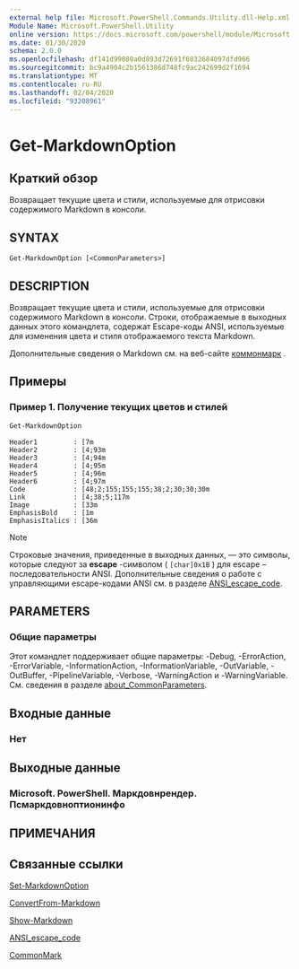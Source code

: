 ```yaml
---
external help file: Microsoft.PowerShell.Commands.Utility.dll-Help.xml
Module Name: Microsoft.PowerShell.Utility
online version: https://docs.microsoft.com/powershell/module/Microsoft.PowerShell.Utility/Get-MarkdownOption?view=powershell-6&WT.mc_id=ps-gethelp
ms.date: 01/30/2020
schema: 2.0.0
ms.openlocfilehash: df141d99080a0d893d72691f6032684097dfd966
ms.sourcegitcommit: bc9a4904c2b1561386d748fc9ac242699d2f1694
ms.translationtype: MT
ms.contentlocale: ru-RU
ms.lasthandoff: 02/04/2020
ms.locfileid: "93208961"
---
```

# Get-MarkdownOption

## Краткий обзор
Возвращает текущие цвета и стили, используемые для отрисовки содержимого Markdown в консоли.

## SYNTAX

```
Get-MarkdownOption [<CommonParameters>]
```

## DESCRIPTION

Возвращает текущие цвета и стили, используемые для отрисовки содержимого Markdown в консоли. Строки, отображаемые в выходных данных этого командлета, содержат Escape-коды ANSI, используемые для изменения цвета и стиля отображаемого текста Markdown.

Дополнительные сведения о Markdown см. на веб-сайте [коммонмарк](https://commonmark.org/) .

## Примеры

### Пример 1. Получение текущих цветов и стилей

```powershell
Get-MarkdownOption
```

```Output
Header1         : [7m
Header2         : [4;93m
Header3         : [4;94m
Header4         : [4;95m
Header5         : [4;96m
Header6         : [4;97m
Code            : [48;2;155;155;155;38;2;30;30;30m
Link            : [4;38;5;117m
Image           : [33m
EmphasisBold    : [1m
EmphasisItalics : [36m
```

> [!NOTE]
> Строковые значения, приведенные в выходных данных, — это символы, которые следуют за **escape** -символом ( `[char]0x1B` ) для escape – последовательности ANSI. Дополнительные сведения о работе с управляющими escape-кодами ANSI см. в разделе [ANSI_escape_code](https://en.wikipedia.org/wiki/ANSI_escape_code).

## PARAMETERS

### Общие параметры

Этот командлет поддерживает общие параметры: -Debug, -ErrorAction, -ErrorVariable, -InformationAction, -InformationVariable, -OutVariable, -OutBuffer, -PipelineVariable, -Verbose, -WarningAction и -WarningVariable. См. сведения в разделе [about_CommonParameters](https://go.microsoft.com/fwlink/?LinkID=113216).

## Входные данные

### Нет

## Выходные данные

### Microsoft. PowerShell. Маркдовнрендер. Псмаркдовноптионинфо

## ПРИМЕЧАНИЯ

## Связанные ссылки

[Set-MarkdownOption](Set-MarkdownOption.md)

[ConvertFrom-Markdown](ConvertFrom-Markdown.md)

[Show-Markdown](Show-Markdown.md)

[ANSI_escape_code](https://en.wikipedia.org/wiki/ANSI_escape_code)

[CommonMark](https://commonmark.org/)
